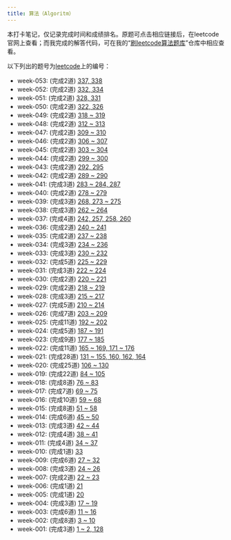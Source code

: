 ```yaml
---
title: 算法（Algoritm）
---
```


本打卡笔记，仅记录完成时间和成绩排名。原题可点击相应链接后，在leetcode官网上查看；而我完成的解答代码，可在我的“[刷leetcode算法题库](https://github.com/yanlinlin82/leetcode/)”仓库中相应查看。

以下列出的题号为[leetcode](https://leetcode-cn.com/problemset/all/)上的编号：

* week-053: (完成2道) [337, 338](../week-053/#algorithm)
* week-052: (完成2道) [332, 334](../week-052/#algorithm)
* week-051: (完成2道) [328, 331](../week-051/#algorithm)
* week-050: (完成2道) [322, 326](../week-050/#algorithm)
* week-049: (完成2道) [318 ~ 319](../week-049/#algorithm)
* week-048: (完成2道) [312 ~ 313](../week-048/#algorithm)
* week-047: (完成2道) [309 ~ 310](../week-047/#algorithm)
* week-046: (完成2道) [306 ~ 307](../week-046/#algorithm)
* week-045: (完成2道) [303 ~ 304](../week-045/#algorithm)
* week-044: (完成2道) [299 ~ 300](../week-044/#algorithm)
* week-043: (完成2道) [292, 295](../week-043/#algorithm)
* week-042: (完成2道) [289 ~ 290](../week-042/#algorithm)
* week-041: (完成3道) [283 ~ 284, 287](../week-041/#algorithm)
* week-040: (完成2道) [278 ~ 279](../week-040/#algorithm)
* week-039: (完成3道) [268, 273 ~ 275](../week-039/#algorithm)
* week-038: (完成3道) [262 ~ 264](../week-038/#algorithm)
* week-037: (完成4道) [242, 257, 258, 260](../week-037/#algorithm)
* week-036: (完成2道) [240 ~ 241](../week-036/#algorithm)
* week-035: (完成2道) [237 ~ 238](../week-035/#algorithm)
* week-034: (完成3道) [234 ~ 236](../week-034/#algorithm)
* week-033: (完成3道) [230 ~ 232](../week-033/#algorithm)
* week-032: (完成5道) [225 ~ 229](../week-032/#algorithm)
* week-031: (完成3道) [222 ~ 224](../week-031/#algorithm)
* week-030: (完成2道) [220 ~ 221](../week-030/#algorithm)
* week-029: (完成2道) [218 ~ 219](../week-029/#algorithm)
* week-028: (完成3道) [215 ~ 217](../week-028/#algorithm)
* week-027: (完成5道) [210 ~ 214](../week-027/#algorithm)
* week-026: (完成7道) [203 ~ 209](../week-026/#algorithm)
* week-025: (完成11道) [192 ~ 202](../week-025/#algorithm)
* week-024: (完成5道) [187 ~ 191](../week-024/#algorithm)
* week-023: (完成9道) [177 ~ 185](../week-023/#algorithm)
* week-022: (完成11道) [165 ~ 169, 171 ~ 176](../week-022/#algorithm)
* week-021: (完成28道) [131 ~ 155, 160, 162, 164](../week-021/#algorithm)
* week-020: (完成25道) [106 ~ 130](../week-020/#algorithm)
* week-019: (完成22道) [84 ~ 105](../week-019/#algorithm)
* week-018: (完成8道) [76 ~ 83](../week-018/#algorithm)
* week-017: (完成7道) [69 ~ 75](../week-017/#algorithm)
* week-016: (完成10道) [59 ~ 68](../week-016/#algorithm)
* week-015: (完成8道) [51 ~ 58](../week-015/#algorithm)
* week-014: (完成6道) [45 ~ 50](../week-014/#algorithm)
* week-013: (完成3道) [42 ~ 44](../week-013/#algorithm)
* week-012: (完成4道) [38 ~ 41](../week-012/#algorithm)
* week-011: (完成4道) [34 ~ 37](../week-011/#algorithm)
* week-010: (完成1道) [33](../week-010/#algorithm)
* week-009: (完成6道) [27 ~ 32](../week-009/#algorithm)
* week-008: (完成3道) [24 ~ 26](../week-008/#algorithm)
* week-007: (完成2道) [22 ~ 23](../week-007/#algorithm)
* week-006: (完成1道) [21](../week-006/#algorithm)
* week-005: (完成1道) [20](../week-005/#algorithm)
* week-004: (完成3道) [17 ~ 19](../week-004/#algorithm)
* week-003: (完成6道) [11 ~ 16](../week-003/#algorithm)
* week-002: (完成8道) [3 ~ 10](../week-002/#algorithm)
* week-001: (完成3道) [1 ~ 2, 128](../week-001/#algorithm)
